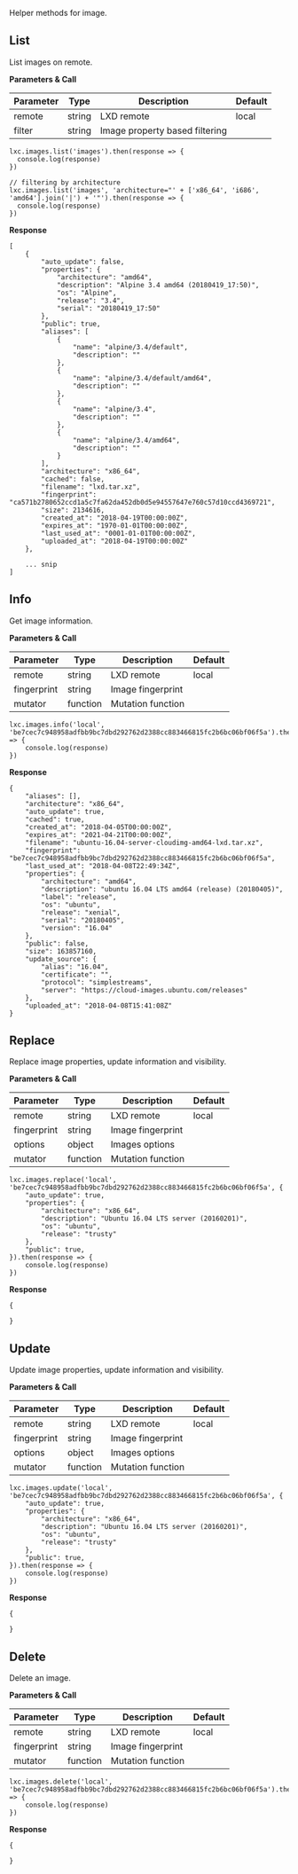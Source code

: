 Helper methods for image.

## List

List images on remote.

**Parameters & Call**

| Parameter    | Type          | Description   | Default       |
| ----------   | ------------- | ------------- | ------------- | 
| remote       | string        | LXD remote    | local         |
| filter       | string        | Image property based filtering | |

```
lxc.images.list('images').then(response => {
  console.log(response)
})

// filtering by architecture
lxc.images.list('images', 'architecture="' + ['x86_64', 'i686', 'amd64'].join('|') + '"').then(response => {
  console.log(response)
})
```

**Response**
```
[
    {
        "auto_update": false,
        "properties": {
            "architecture": "amd64",
            "description": "Alpine 3.4 amd64 (20180419_17:50)",
            "os": "Alpine",
            "release": "3.4",
            "serial": "20180419_17:50"
        },
        "public": true,
        "aliases": [
            {
                "name": "alpine/3.4/default",
                "description": ""
            },
            {
                "name": "alpine/3.4/default/amd64",
                "description": ""
            },
            {
                "name": "alpine/3.4",
                "description": ""
            },
            {
                "name": "alpine/3.4/amd64",
                "description": ""
            }
        ],
        "architecture": "x86_64",
        "cached": false,
        "filename": "lxd.tar.xz",
        "fingerprint": "ca571b2780652ccd1a5c7fa62da452db0d5e94557647e760c57d10ccd4369721",
        "size": 2134616,
        "created_at": "2018-04-19T00:00:00Z",
        "expires_at": "1970-01-01T00:00:00Z",
        "last_used_at": "0001-01-01T00:00:00Z",
        "uploaded_at": "2018-04-19T00:00:00Z"
    },
    
    ... snip
]
```

## Info

Get image information.

**Parameters & Call**

| Parameter    | Type          | Description   | Default       |
| ----------   | ------------- | ------------- | ------------- | 
| remote       | string        | LXD remote    | local         |
| fingerprint  | string        | Image fingerprint |           |
| mutator      | function      | Mutation function |           |

```
lxc.images.info('local', 'be7cec7c948958adfbb9bc7dbd292762d2388cc883466815fc2b6bc06bf06f5a').then(response => {
    console.log(response)
})
```

**Response**

```
{
    "aliases": [],
    "architecture": "x86_64",
    "auto_update": true,
    "cached": true,
    "created_at": "2018-04-05T00:00:00Z",
    "expires_at": "2021-04-21T00:00:00Z",
    "filename": "ubuntu-16.04-server-cloudimg-amd64-lxd.tar.xz",
    "fingerprint": "be7cec7c948958adfbb9bc7dbd292762d2388cc883466815fc2b6bc06bf06f5a",
    "last_used_at": "2018-04-08T22:49:34Z",
    "properties": {
        "architecture": "amd64",
        "description": "ubuntu 16.04 LTS amd64 (release) (20180405)",
        "label": "release",
        "os": "ubuntu",
        "release": "xenial",
        "serial": "20180405",
        "version": "16.04"
    },
    "public": false,
    "size": 163857160,
    "update_source": {
        "alias": "16.04",
        "certificate": "",
        "protocol": "simplestreams",
        "server": "https://cloud-images.ubuntu.com/releases"
    },
    "uploaded_at": "2018-04-08T15:41:08Z"
}
```

## Replace

Replace image properties, update information and visibility.

**Parameters & Call**

| Parameter    | Type          | Description   | Default       |
| ----------   | ------------- | ------------- | ------------- | 
| remote       | string        | LXD remote    | local         |
| fingerprint  | string        | Image fingerprint |           |
| options      | object        | Images options    |           |
| mutator      | function      | Mutation function |           |

```
lxc.images.replace('local', 'be7cec7c948958adfbb9bc7dbd292762d2388cc883466815fc2b6bc06bf06f5a', {
    "auto_update": true,
    "properties": {
        "architecture": "x86_64",
        "description": "Ubuntu 16.04 LTS server (20160201)",
        "os": "ubuntu",
        "release": "trusty"
    },
    "public": true,
}).then(response => {
    console.log(response)
})
```

**Response**

```
{
	
}
```

## Update

Update image properties, update information and visibility.

**Parameters & Call**

| Parameter    | Type          | Description   | Default       |
| ----------   | ------------- | ------------- | ------------- | 
| remote       | string        | LXD remote    | local         |
| fingerprint  | string        | Image fingerprint |           |
| options      | object        | Images options    |           |
| mutator      | function      | Mutation function |           |

```
lxc.images.update('local', 'be7cec7c948958adfbb9bc7dbd292762d2388cc883466815fc2b6bc06bf06f5a', {
    "auto_update": true,
    "properties": {
        "architecture": "x86_64",
        "description": "Ubuntu 16.04 LTS server (20160201)",
        "os": "ubuntu",
        "release": "trusty"
    },
    "public": true,
}).then(response => {
    console.log(response)
})
```

**Response**

```
{
	
}
```

## Delete

Delete an image.

**Parameters & Call**

| Parameter    | Type          | Description   | Default       |
| ----------   | ------------- | ------------- | ------------- | 
| remote       | string        | LXD remote    | local         |
| fingerprint  | string        | Image fingerprint |           |
| mutator      | function      | Mutation function |           |

```
lxc.images.delete('local', 'be7cec7c948958adfbb9bc7dbd292762d2388cc883466815fc2b6bc06bf06f5a').then(response => {
    console.log(response)
})
```

**Response**

```
{
	
}
```

